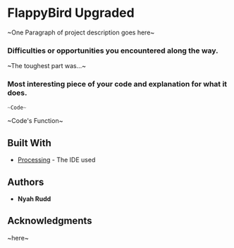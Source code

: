 # FlappyBird Upgraded
~One Paragraph of project description goes here~

### Difficulties or opportunities you encountered along the way.
~The toughest part was...~

### Most interesting piece of your code and explanation for what it does.

```Java
~Code~
```
~Code's Function~

## Built With

* [Processing](https://processing.org/) - The IDE used

## Authors
* **Nyah Rudd** 

## Acknowledgments
~here~
